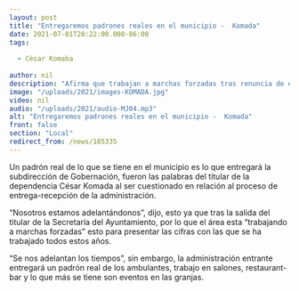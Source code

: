 ```yaml
---
layout: post
title: "Entregaremos padrones reales en el municipio -  Komada"
date: 2021-07-01T20:22:00.000-06:00
tags:
  
  - César Komaba
  
author: nil
description: "Afirma que trabajan a marchas forzadas tras renuncia de exsecretario."
image: "/uploads/2021/images-KOMADA.jpg"
video: nil
audio: "/uploads/2021/audio-MJ04.mp3"
alt: "Entregaremos padrones reales en el municipio -  Komada"
front: false
section: "Local"
redirect_from: /news/185335
---
```


Un padrón real de lo que se tiene en el municipio es lo que entregará la subdirección de Gobernación, fueron las palabras del titular de la dependencia César Komada al ser cuestionado en relación al proceso de entrega-recepción de la administración.

“Nosotros estamos adelantándonos”, dijo, esto ya que tras la salida del titular de la Secretaría del Ayuntamiento, por lo que el área esta “trabajando a marchas forzadas” esto para presentar las cifras con las que se ha trabajado todos estos años.

“Se nos adelantan los tiempos”, sin embargo, la administración entrante entregará un padrón real de los ambulantes, trabajo en salones, restaurant-bar y lo que más se tiene son eventos en las granjas.
